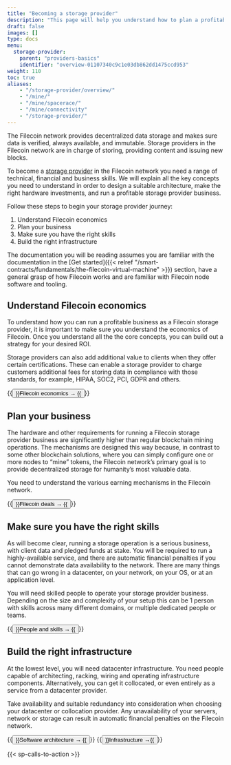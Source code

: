 ```yaml
---
title: "Becoming a storage provider"
description: "This page will help you understand how to plan a profitable business, design a suitable storage provider architecture, and make the right hardware investments."
draft: false
images: []
type: docs
menu:
  storage-provider:
    parent: "providers-basics"
    identifier: "overview-01107340c9c1e03db862dd1475ccd953"
weight: 110
toc: true
aliases:
    - "/storage-provider/overview/"
    - "/mine/"
    - "/mine/spacerace/"
    - "/mine/connectivity"
    - "/storage-provider/"
---
```

The Filecoin network provides decentralized data storage and makes sure data is verified, always available, and immutable. Storage providers in the Filecoin network are in charge of storing, providing content and issuing new blocks.

To become a [storage provider](https://docs.filecoin.io/reference/general/glossary/#storage-provider) in the Filecoin network you need a range of technical, financial and business skills. We will explain all the key concepts you need to understand in order to design a suitable architecture, make the right hardware investments, and run a profitable storage provider business.

Follow these steps to begin your storage provider journey:

1. Understand Filecoin economics
2. Plan your business
3. Make sure you have the right skills
4. Build the right infrastructure

The documentation you will be reading assumes you are familiar with the documentation in the [Get started]({{< relref "/smart-contracts/fundamentals/the-filecoin-virtual-machine" >}}) section, have a general grasp of how Filecoin works and are familiar with Filecoin node software and tooling.

## Understand Filecoin economics

To understand how you can run a profitable business as a Filecoin storage provider, it is important to make sure you understand the economics of Filecoin. Once you understand all the the core concepts, you can build out a strategy for your desired ROI.

Storage providers can also add additional value to clients when they offer certain certifications. These can enable a storage provider to charge customers additional fees for storing data in compliance with those standards, for example, HIPAA, SOC2, PCI, GDPR and others.

{{<button url="https://docs.filecoin.io/storage-provider/filecoin-economics/storage-proving/">}}Filecoin economics → {{</button>}}


## Plan your business

The hardware and other requirements for running a Filecoin storage provider business are significantly higher than regular blockchain mining operations. The mechanisms are designed this way because, in contrast to some other blockchain solutions, where you can simply configure one or more nodes to “mine” tokens, the Filecoin network’s primary goal is to provide decentralized storage for humanity’s most valuable data.

You need to understand the various earning mechanisms in the Filecoin network.

{{<button url="https://docs.filecoin.io/storage-provider/filecoin-deals/storage-deals/">}}Filecoin deals → {{</button>}}

## Make sure you have the right skills

As will become clear, running a storage operation is a serious business, with client data and pledged funds at stake. You will be required to run a highly-available service, and there are automatic financial penalties if you cannot demonstrate data availability to the network. There are many things that can go wrong in a datacenter, on your network, on your OS, or at an application level.

You will need skilled people to operate your storage provider business. Depending on the size and complexity of your setup this can be 1 person with skills across many different domains, or multiple dedicated people or teams.

{{<button url="https://docs.filecoin.io/storage-provider/skills/linux/">}}People and skills → {{</button>}}

## Build the right infrastructure

At the lowest level, you will need datacenter infrastructure. You need people capable of architecting, racking, wiring and operating infrastructure components. Alternatively, you can get it collocated, or even entirely as a service from a datacenter provider.

Take availability and suitable redundancy into consideration when choosing your datacenter or collocation provider. Any unavailability of your servers, network or storage can result in automatic financial penalties on the Filecoin network.

{{<button url="https://docs.filecoin.io/storage-provider/architecture/lotus-components/">}}Software architecture → {{</button>}} {{<button url="https://docs.filecoin.io/storage-provider/skills/storage/">}}Infrastructure →{{</button>}}



{{< sp-calls-to-action >}}
